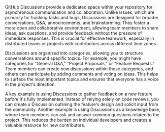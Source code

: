 GitHub Discussions provide a dedicated space within your repository for asynchronous communication and collaboration. Unlike issues, which are primarily for tracking tasks and bugs, Discussions are designed for broader conversations, Q&A, announcements, and brainstorming. They foster a more open and collaborative environment, allowing team members to share ideas, ask questions, and provide feedback without the pressure of immediate responses. This is crucial for effective teamwork, especially in distributed teams or projects with contributors across different time zones.

Discussions are organized into categories, allowing you to structure conversations around specific topics. For example, you might have categories for "General Q&A," "Project Proposals," or "Feature Requests." Team members can create new discussions within these categories, and others can participate by adding comments and voting on ideas. This helps to surface the most important topics and ensures that everyone has a voice in the project's direction.

A key example is using Discussions to gather feedback on a new feature before it's fully implemented. Instead of relying solely on code reviews, you can create a Discussion outlining the feature's design and solicit input from the community. Another example is using Discussions as a knowledge base, where team members can ask and answer common questions related to the project. This reduces the burden on individual developers and creates a valuable resource for new contributors.